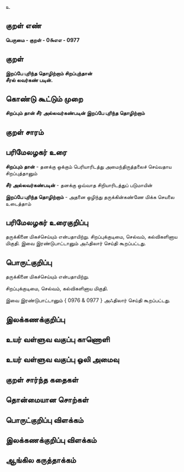 உ

## குறள் எண் 

**பெருமை - குறள் - 0௯எஎ - 0977**

## குறள் 

**இறப்பே புரிந்த தொழிற்றாம் சிறப்புந்தான்  
சீரல் லவர்கண் படின்.** 

## கொண்டு கூட்டும் முறை

**சிறப்பும் தான் சீர் அல்லவர்கண்படின் இறப்பே புரிந்த தொழிற்றாம்**

## குறள் சாரம் 


## பரிமேலழகர் உரை

**சிறப்பும் தான்** - தனக்கு ஒக்கும் பெரியாரிடத்து அமைந்திருத்தலைச் செய்வதாய சிறப்புத்தானும் 

**சீர் அல்லவர்கண்படின்** - தனக்கு ஒவ்வாத சிறியாரிடத்துப் படுமாயின் 

**இறப்பே புரிந்த தொழிற்றாம்** - அதனை ஒழிந்து தருக்கின்கண்ணே மிக்க செயலை உடைத்தாம்

## பரிமேலழகர் உரைகுறிப்பு   

தருக்கினை மிகச்செய்யும் என்பதாயிற்று. சிறப்புக்குடிமை, செல்வம், கல்விகளினாய மிகுதி. இவை இரண்டுபாட்டானும் அஃதிலார் செய்தி கூறப்பட்டது.

## பொருட்குறிப்பு 

தருக்கினை மிகச்செய்யும் என்பதாயிற்று. 

சிறப்புக்குடிமை, செல்வம், கல்விகளினாய மிகுதி. 

இவை இரண்டுபாட்டானும் { 0976 & 0977 } அஃதிலார் செய்தி கூறப்பட்டது.

## இலக்கணக்குறிப்பு  


## உயர் வள்ளுவ வகுப்பு காணொளி


## உயர் வள்ளுவ வகுப்பு ஒலி அமைவு 

 
## குறள் சார்ந்த கதைகள் 


## தொன்மையான சொற்கள்


## பொருட்குறிப்பு விளக்கம்


## இலக்கணக்குறிப்பு விளக்கம்


## ஆங்கில கருத்தாக்கம் 


